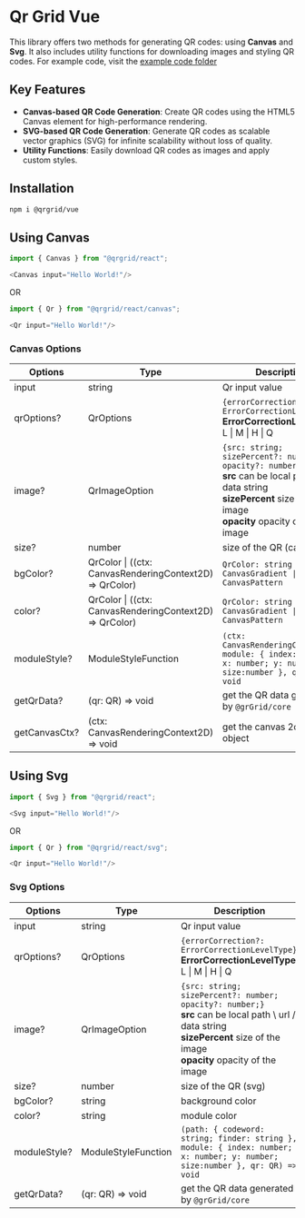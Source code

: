 # Qr Grid Vue

This library offers two methods for generating QR codes: using **Canvas** and **Svg**. It also includes utility functions for downloading images and styling QR codes. For example code, visit the [example code folder](https://github.com/yadav-saurabh/qrgrid/tree/main/examples/react)

## Key Features

- **Canvas-based QR Code Generation**: Create QR codes using the HTML5 Canvas element for high-performance rendering.
- **SVG-based QR Code Generation**: Generate QR codes as scalable vector graphics (SVG) for infinite scalability without loss of quality.
- **Utility Functions**: Easily download QR codes as images and apply custom styles.

## Installation

```bash
npm i @qrgrid/vue
```

## Using Canvas

```javascript
import { Canvas } from "@qrgrid/react";

<Canvas input="Hello World!"/>
```

OR

```javascript
import { Qr } from "@qrgrid/react/canvas";

<Qr input="Hello World!"/>
```

### Canvas Options

| Options | Type | Description | Default |
| ------- | ------- | ----------- | ------- |
| input | string | Qr input value | - |
| qrOptions? | QrOptions | `{errorCorrection?: ErrorCorrectionLevelType}` <br/> **ErrorCorrectionLevelType**: L \| M \| H \| Q | - <br/> M is default in `@grGrid/core` |
| image? | QrImageOption | `{src: string; sizePercent?: number; opacity?: number;}` <br/> **src** can be local path \ url / data string <br/> **sizePercent** size of the image <br/> **opacity** opacity of the image | - <br/> - <br/> 20 <br/> 1 |
| size? | number | size of the QR (canvas) | 400 |
| bgColor? | QrColor \| ((ctx: CanvasRenderingContext2D) => QrColor) | `QrColor: string \| CanvasGradient \| CanvasPattern` | black |
| color? | QrColor \| ((ctx: CanvasRenderingContext2D) => QrColor) | `QrColor: string \| CanvasGradient \| CanvasPattern` | white |
| moduleStyle? | ModuleStyleFunction| `(ctx: CanvasRenderingContext2D, module: { index: number; x: number; y: number; size:number }, qr: QR) => void` | - |
| getQrData? | (qr: QR) => void| get the QR data generated by `@grGrid/core` | - |
| getCanvasCtx? | (ctx: CanvasRenderingContext2D) => void | get the canvas 2d context object | - |

## Using Svg

```javascript
import { Svg } from "@qrgrid/react";

<Svg input="Hello World!"/>
```

OR

```javascript
import { Qr } from "@qrgrid/react/svg";

<Qr input="Hello World!"/>
```

### Svg Options

| Options | Type | Description | Default |
| ------- | ------- | ----------- | ------- |
| input | string | Qr input value | - |
| qrOptions? | QrOptions | `{errorCorrection?: ErrorCorrectionLevelType}` <br/> **ErrorCorrectionLevelType**: L \| M \| H \| Q | - <br/> M is default in `@grGrid/core` |
| image? | QrImageOption | `{src: string; sizePercent?: number; opacity?: number;}` <br/> **src** can be local path \ url / data string <br/> **sizePercent** size of the image <br/> **opacity** opacity of the image | - <br/> - <br/> 20 <br/> 1 |
| size? | number | size of the QR (svg) | 400 |
| bgColor? | string | background color | black |
| color? | string | module color | white |
| moduleStyle? | ModuleStyleFunction| `(path: { codeword: string; finder: string }, module: { index: number; x: number; y: number; size:number }, qr: QR) => void` | - |
| getQrData? | (qr: QR) => void| get the QR data generated by `@grGrid/core` | - |
